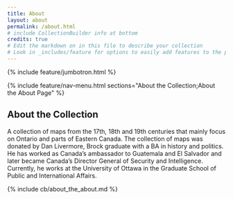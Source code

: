 ```yaml
---
title: About
layout: about
permalink: /about.html
# include CollectionBuilder info at bottom
credits: true
# Edit the markdown on in this file to describe your collection
# Look in _includes/feature for options to easily add features to the page
---
```


{% include feature/jumbotron.html %}

{% include feature/nav-menu.html sections="About the Collection;About the About Page" %}

## About the Collection

A collection of maps from the 17th, 18th and 19th centuries that mainly focus on Ontario and parts of Eastern Canada. The collection of maps was donated by Dan Livermore, Brock graduate with a BA in history and politics. He has worked as Canada’s ambassador to Guatemala and El Salvador and later became Canada’s Director General of Security and Intelligence. Currently, he works at the University of Ottawa in the Graduate School of Public and International Affairs. 

<!-- IMPORTANT!!! DELETE this comment and the include below when you are finished editing this page for your collection. The include below introduces about page features. They will show up on your collection's about page until you delete it.  -->
{% include cb/about_the_about.md %} 
